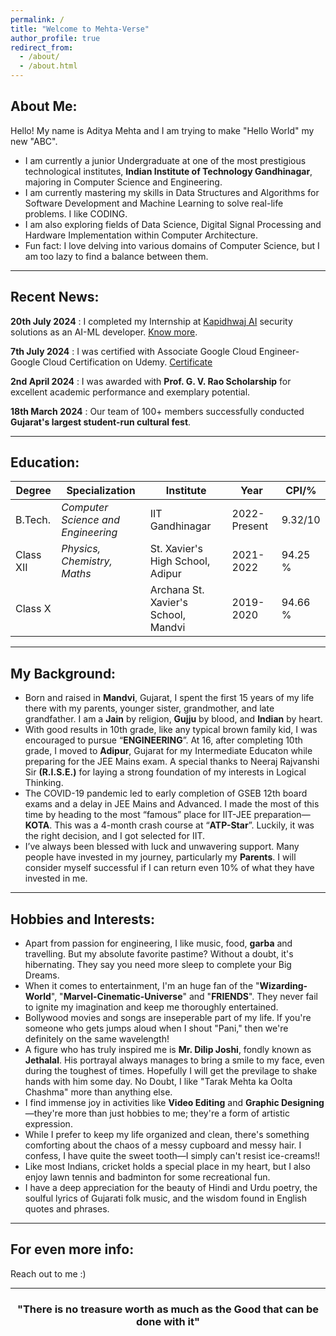 ```yaml
---
permalink: /
title: "Welcome to Mehta-Verse"
author_profile: true
redirect_from: 
  - /about/
  - /about.html
---
```

<!-- This is the front page of a website that is powered by the [Academic Pages template](https://github.com/academicpages/academicpages.github.io) and hosted on GitHub pages. [GitHub pages](https://pages.github.com) is a free service in which websites are built and hosted from code and data stored in a GitHub repository, automatically updating when a new commit is made to the respository. This template was forked from the [Minimal Mistakes Jekyll Theme](https://mmistakes.github.io/minimal-mistakes/) created by Michael Rose, and then extended to support the kinds of content that academics have: publications, talks, teaching, a portfolio, blog posts, and a dynamically-generated CV. You can fork [this repository](https://github.com/academicpages/academicpages.github.io) right now, modify the configuration and markdown files, add your own PDFs and other content, and have your own site for free, with no ads! An older version of this template powers my own personal website at [stuartgeiger.com](http://stuartgeiger.com), which uses [this Github repository](https://github.com/staeiou/staeiou.github.io). -->

About Me:
-----
Hello! My name is Aditya Mehta and I am trying to make "Hello World" my new "ABC".

- I am currently a junior Undergraduate at one of the most prestigious technological institutes, **Indian Institute of Technology Gandhinagar**, majoring in Computer Science and Engineering.
-	I am currently mastering my skills in Data Structures and Algorithms for Software Development and Machine Learning to solve real-life problems. I like CODING.
- I am also exploring fields of Data Science, Digital Signal Processing and Hardware Implementation within Computer Architecture.
-	Fun fact: I love delving into various domains of Computer Science, but I am too lazy to find a balance between them.
<hr>

Recent News:
-----
**20th July 2024** : I completed my Internship at [Kapidhwaj AI](https://www.kapidhwaj.ai/) security solutions as an AI-ML developer. [Know more](https://aditya-me13.github.io/interns/).

**7th July 2024** : I was certified with Associate Google Cloud Engineer-Google Cloud Certification on Udemy. [Certificate](https://www.udemy.com/certificate/UC-b5a53396-ff92-4d48-aa8f-d44e43540f34/)

**2nd April 2024** : I was awarded with **Prof. G. V. Rao Scholarship** for excellent academic performance and exemplary potential.

**18th March 2024** : Our team of 100+ members successfully conducted **Gujarat's largest student-run cultural fest**.
<hr>

Education:
-----

| Degree | Specialization | Institute | Year | CPI/% |
| --- | --- | --- | --- | --- | 
| B.Tech. | _Computer Science and Engineering_| IIT Gandhinagar| 2022-Present| 9.32/10| 
| Class XII  | _Physics, Chemistry, Maths_| St. Xavier's High School, Adipur| 2021-2022 | 94.25 %| 
| Class X | | Archana St. Xavier's School, Mandvi | 2019-2020| 94.66 %| 

<hr>

My Background:
-------

- Born and raised in **Mandvi**, Gujarat, I spent the first 15 years of my life there with my parents, younger sister, grandmother, and late grandfather. I am a **Jain** by religion, **Gujju** by blood, and **Indian** by heart.
-  With good results in 10th grade, like any typical brown family kid, I was encouraged to pursue “**ENGINEERING**”. At 16, after completing 10th grade, I moved to **Adipur**, Gujarat for my Intermediate Educaton while preparing for the JEE Mains exam. A special thanks to Neeraj Rajvanshi Sir **(R.I.S.E.)** for laying a strong foundation of my interests in Logical Thinking.
- The COVID-19 pandemic led to early completion of GSEB 12th board exams and a delay in JEE Mains and Advanced. I made the most of this time by heading to the most “famous” place for IIT-JEE preparation—**KOTA**. This was a 4-month crash course at “**ATP-Star**”. Luckily, it was the right decision, and I got selected for IIT.
- I’ve always been blessed with luck and unwavering support. Many people have invested in my journey, particularly my **Parents**. I will consider myself successful if I can return even 10% of what they have invested in me.
  
<hr>

Hobbies and Interests:
------

- Apart from passion for engineering, I like music, food, **garba** and travelling. But my absolute favorite pastime? Without a doubt, it's hibernating. They say you need more sleep to complete your Big Dreams.
- When it comes to entertainment, I'm an huge fan of the "**Wizarding-World**", "**Marvel-Cinematic-Universe**" and "**FRIENDS**". They never fail to ignite my imagination and keep me thoroughly entertained.
- Bollywood movies and songs are inseperable part of my life. If you're someone who gets jumps aloud when I shout "Pani," then we're definitely on the same wavelength!
- A figure who has truly inspired me is **Mr. Dilip Joshi**, fondly known as **Jethalal**. His portrayal always manages to bring a smile to my face, even during the toughest of times. Hopefully I will get the previlage to shake hands with him some day. No Doubt, I like "Tarak Mehta ka Oolta Chashma" more than anything else.
- I find immense joy in activities like **Video Editing** and **Graphic Designing**—they're more than just hobbies to me; they're a form of artistic expression.
- While I prefer to keep my life organized and clean, there's something comforting about the chaos of a messy cupboard and messy hair. I confess, I have quite the sweet tooth—I simply can't resist ice-creams!!
- Like most Indians, cricket holds a special place in my heart, but I also enjoy lawn tennis and badminton for some recreational fun.
- I have a deep appreciation for the beauty of Hindi and Urdu poetry, the soulful lyrics of Gujarati folk music, and the wisdom found in English quotes and phrases.

<hr>

For even more info:
------
Reach out to me :)
<hr>

<h3><center> "There is no treasure worth as much as the Good that can be done with it" </center></h3>
